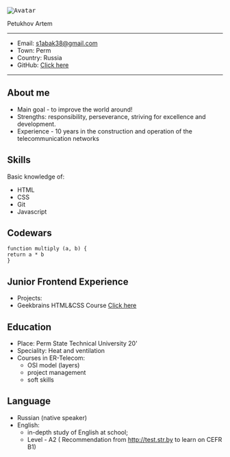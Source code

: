 <kbd>
<image src="avatar.jpg" alt="Avatar">
</kbd>

Petukhov Artem
-------------------     ----------------------------
* Email:                          s1abak38@gmail.com
* Town:                                         Perm
* Country:                                    Russia
* GitHub:                                [Click here](https://github.com/PetukhovArt)
-------------------     ----------------------------

About me
--------
* Main goal - to improve the world around!
* Strengths: responsibility, perseverance, striving for excellence and development.
* Experience - 10 years in the construction and operation of the telecommunication networks
    
Skills
------
Basic knowledge of:
* HTML
* CSS
* Git
* Javascript

Codewars
--------
```
function multiply (a, b) {
return a * b
}
```

Junior Frontend Experience
--------------------------
* Projects: 
 * Geekbrains HTML&CSS Course [Click here](https://petukhovart.github.io/Geekbrains%20prj/#)

Education
--------- 
* Place:              Perm State Technical University 20'
* Speciality:                       Heat and ventilation
* Courses in ER-Telecom:
  * OSI model (layers)
  * project management
  * soft skills

Language
-------- 
* Russian (native speaker)
* English: 
  * in-depth study of English at school;
  * Level - A2 ( Recommendation from http://test.str.by to learn on CEFR B1)